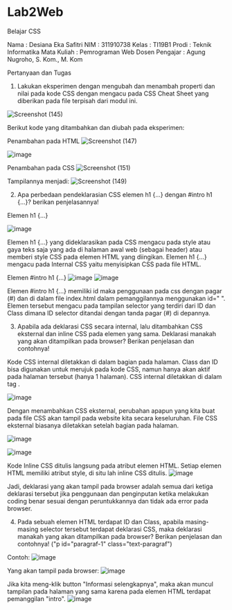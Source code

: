 # Lab2Web
Belajar CSS

Nama : Desiana Eka Safitri
NIM : 311910738 
Kelas : TI19B1 
Prodi : Teknik Informatika 
Mata Kuliah : Pemrograman Web 
Dosen Pengajar : Agung Nugroho, S. Kom., M. Kom

Pertanyaan dan Tugas
1. Lakukan eksperimen dengan mengubah dan menambah properti dan nilai pada kode CSS
dengan mengacu pada CSS Cheat Sheet yang diberikan pada file terpisah dari modul ini.

![Screenshot (145)](https://user-images.githubusercontent.com/81596251/113496682-53134600-9526-11eb-92d4-98c8569e1ccf.png)

Berikut kode yang ditambahkan dan diubah pada eksperimen:

Penambahan pada HTML
![Screenshot (147)](https://user-images.githubusercontent.com/81596251/113496831-d4b7a380-9527-11eb-894e-e1e7be07dd0a.png)

![image](https://user-images.githubusercontent.com/81596251/113496892-5d364400-9528-11eb-9a21-9f0bb98303e9.png)

Penambahan pada CSS
![Screenshot (151)](https://user-images.githubusercontent.com/81596251/113497028-cd919500-9529-11eb-91b8-b5b15c6246cf.png)

Tampilannya menjadi:
![Screenshot (149)](https://user-images.githubusercontent.com/81596251/113496937-ed748900-9528-11eb-9098-4c960c77ecbf.png)

2. Apa perbedaan pendeklarasian CSS elemen h1 {...} dengan #intro h1 {...}? berikan
penjelasannya!

Elemen h1 {...}

![image](https://user-images.githubusercontent.com/81596251/113497158-54933d00-952b-11eb-892e-b2c2f49b4875.png)

Elemen h1 {...} yang dideklarasikan pada CSS mengacu pada style atau gaya teks saja yang ada di halaman awal web (sebagai header) atau memberi style CSS pada elemen HTML yang diingikan. Elemen h1 {...} mengacu pada Internal CSS yaitu menyisipkan CSS pada file HTML.

Elemen #intro h1 {...}
![image](https://user-images.githubusercontent.com/81596251/113497496-ff592a80-952e-11eb-87d1-43838a3eef9b.png)
![image](https://user-images.githubusercontent.com/81596251/113497397-ea2fcc00-952d-11eb-8f0b-1f3ca0d5ab0a.png)

Elemen #intro h1 {...} memiliki id maka penggunaan pada css dengan pagar (#) dan di dalam file index.html dalam pemanggilannya menggunakan id=" ". Elemen tersebut mengacu pada tampilan selector yang terdiri dari ID dan Class dimana ID selector ditandai dengan tanda pagar (#) di depannya.

3. Apabila ada deklarasi CSS secara internal, lalu ditambahkan CSS eksternal dan inline CSS pada elemen yang sama. Deklarasi manakah yang akan ditampilkan pada browser? Berikan penjelasan dan contohnya!

Kode CSS internal diletakkan di dalam bagian <head> pada halaman. Class dan ID bisa digunakan untuk merujuk pada kode CSS, namun hanya akan aktif pada halaman tersebut (hanya 1 halaman). CSS internal diletakkan di dalam tag <style></style>.

![image](https://user-images.githubusercontent.com/81596251/113497972-d89cf300-9532-11eb-8358-2e6c1b1f115c.png)

Dengan menambahkan CSS eksternal, perubahan apapun yang kita buat pada file CSS akan tampil pada website kita secara keseluruhan. File CSS eksternal biasanya diletakkan setelah bagian <head> pada halaman.
 
![image](https://user-images.githubusercontent.com/81596251/113498042-8d371480-9533-11eb-87d8-fdbb4e309d4f.png)

![image](https://user-images.githubusercontent.com/81596251/113498051-acce3d00-9533-11eb-9679-854fc12bfeb1.png)

Kode Inline CSS ditulis langsung pada atribut elemen HTML. Setiap elemen HTML memiliki atribut style, di situ lah inline CSS ditulis.
![image](https://user-images.githubusercontent.com/81596251/113498107-2a924880-9534-11eb-8f43-472bebadf8a9.png)

Jadi, deklarasi yang akan tampil pada browser adalah semua dari ketiga deklarasi tersebut jika penggunaan dan penginputan ketika melakukan coding benar sesuai dengan peruntukkannya dan tidak ada error pada browser.

4. Pada sebuah elemen HTML terdapat ID dan Class, apabila masing-masing selector tersebut terdapat deklarasi CSS, maka deklarasi manakah yang akan ditampilkan pada browser?
Berikan penjelasan dan contohnya! 
("p id="paragraf-1" class="text-paragraf")

Contoh:
![image](https://user-images.githubusercontent.com/81596251/113498313-f455c880-9535-11eb-92e8-a860f6de44b0.png)

Yang akan tampil pada browser:
![image](https://user-images.githubusercontent.com/81596251/113498322-14858780-9536-11eb-8687-4078de84d738.png)

 Jika kita meng-klik button "Informasi selengkapnya", maka akan muncul tampilan pada halaman yang sama karena pada elemen HTML terdapat pemanggilan "intro".
 ![image](https://user-images.githubusercontent.com/81596251/113498444-2287d800-9537-11eb-9ee0-7ac61349149c.png)

